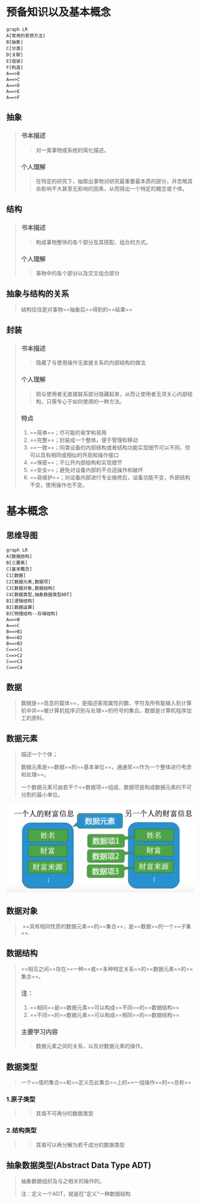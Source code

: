 
# 预备知识以及基本概念



```mermaid
graph LR
A[常用的思想方法]
B[抽象]
C[分类]
D[关联]
E[组装]
F[构造]
A==>B
A==>C
A==>D
A==>E
A==>F
```

## 抽象

> ### 书本描述
>
> > 对一类事物或系统的简化描述。
>
> ### 个人理解
>
> > 在特定的研究下，抽取出事物对研究最重要最本质的部分，并忽略其余影响不大甚至无影响的因素，从而得出一个特定的概念或个体。



## 结构

> ### 书本描述
>
> > 构成事物整体的各个部分及其搭配、组合的方式。
>
> ### 个人理解
>
> > 事物中的各个部分以及交叉组合部分



## 抽象与结构的关系

> 结构往往是对事物==抽象后==得到的==结果==



## 封装

> ### 书本描述
>
> >  隐藏了与使用操作无直接关系的内部结构的做法
>
> ### 个人理解
>
> > 把与使用者无直接联系部分隐藏起来，从而让使用者无须关心内部结构，只需专心于如何使用的一种方法。
>
> ### 特点
>
> 1. ==简单==；尽可能的易学和易用
> 2. ==完整==；封装成一个整体，便于管理和移动
> 3. ==一致==；同类设备的内部结构或者结构功能实现细节可以不同，但可以具有相同或相似的外观和操作接口
> 4. ==保密==；不公开内部结构和实现细节
> 5. ==安全==；避免对设备内部的不合适操作和破坏
> 6. ==易维护==；对设备内部进行专业维修后，设备功能不变，外部结构不变，使用操作也不变。



# 基本概念

## 思维导图

```mermaid
graph LR
A[数据结构]
B[三要素]
C[基本概念]
C1[数据]
C2[数据元素,数据项]
C3[数据对象,数据结构]
C4[数据类型,抽象数据类型ADT]
B1[逻辑结构]
B2[数据运算]
B3[物理结构--存储结构]
A==>B
A==>C
B==>B1
B==>B2
B==>B3
C==>C1
C==>C2
C==>C3
C==>C4
```





## 数据

> 数据是==信息的载体==，是描述客观属性的数、字符及所有能输入到计算机中并==被计算机程序识别与处理==的符号的集合。数据是计算机程序加工的原料。

## 数据元素

> 描述一个个体；
>
> 数据元素是==数据==的==基本单位==，通通常==作为一个整体进行考虑和处理==。
>
> 一个数据元素可由若干个==数据项==组成，数据项是构成数据元素的不可分割的最小单位。

![image-20210723155725375](https://raw.githubusercontent.com/MW-S/MWCloudImg/main/img/20210723155829.png)

## 数据对象

> ​	==具有相同性质的数据元素==的==集合==，是==数据==的一个==子集==.

## 数据结构

> ==相互之间==存在==一种==或==多种特定关系==的==数据元素==的==集合==。
>
> ### 注：
>
> 1. ==相同==是==数据元素==可以构成==不同==的==数据结构==
> 2. ==不同==的==数据元素==可以构成==相同==的==数据结构==
>
> ### 主要学习内容
>
> > 数据元素之间的关系，以及对数据元素的操作。



## 数据类型

> 一个==值的集合==和==定义在此集合==上的==一组操作==的==总称==

### 1.原子类型

> > 其值不可再分的数据类型

### 2.结构类型

> > 其值可以再分解为若干成分的数据类型



## 抽象数据类型(Abstract Data Type ADT)

> 抽象数据组织及与之相关的操作的。
>
> 注：定义一个ADT，就是在"定义"一种数据结构

<!--stackedit_data:
eyJoaXN0b3J5IjpbLTE4ODIzNzM5NDUsLTEwNDg3MDI0MzYsLT
EwNjM4NTc1MjksLTE5NDc0NjYzOTNdfQ==
-->
